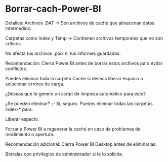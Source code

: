 # Borrar-cach-Power-BI
Detalles:
Archivos .DAT → Son archivos de caché que almacenan datos intermedios.

Carpetas como Index y Temp → Contienen archivos temporales que no son críticos.

No afecta tus archivos .pbix ni tus informes guardados.

Recomendación:
Cierra Power BI antes de borrar estos archivos para evitar conflictos.

Puedes eliminar toda la carpeta Cache si deseas liberar espacio o solucionar errores de carga.

¿Deseas que te genere un script de limpieza automático para esto?

¿Se pueden eliminar?
✅ Sí, seguro.
Puedes eliminar todas las carpetas Index-* para:

Liberar espacio.

Forzar a Power BI a regenerar la caché en caso de problemas de rendimiento o apertura.

Recomendación adicional:
Cierra Power BI Desktop antes de eliminarlas.

Bórralas con privilegios de administrador si te lo solicita.
